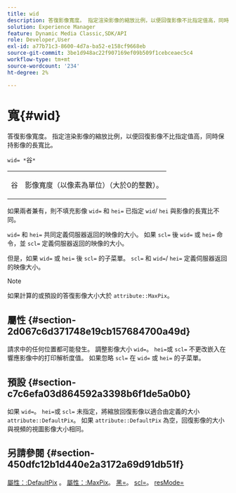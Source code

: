 ```yaml
---
title: wid
description: 答復影像寬度。 指定渲染影像的縮放比例，以便回復影像不比指定值高，同時保持影像的長寬比。
solution: Experience Manager
feature: Dynamic Media Classic,SDK/API
role: Developer,User
exl-id: a77b71c3-8600-4d7a-ba52-e158cf9668eb
source-git-commit: 3be1d948ac22f907169ef09b509f1cebceaec5c4
workflow-type: tm+mt
source-wordcount: '234'
ht-degree: 2%

---
```


# 寬{#wid}

答復影像寬度。 指定渲染影像的縮放比例，以便回復影像不比指定值高，同時保持影像的長寬比。

`wid= *`谷`*`

<table id="simpletable_1C898A7B99114BE986EC5553F6A31E82"> 
 <tr class="strow"> 
  <td class="stentry"> <p><span class="varname"> 谷</span> </p> </td> 
  <td class="stentry"> <p>影像寬度（以像素為單位）（大於0的整數）。 </p></td> 
 </tr> 
</table>

如果兩者兼有，則不填充影像 `wid=` 和 `hei=` 已指定 `wid`/ `hei` 與影像的長寬比不同。

`wid=` 和 `hei=` 共同定義伺服器返回的映像的大小。 如果 `scl=` 後 `wid=` 或 `hei=` 命令，並 `scl=` 定義伺服器返回的映像的大小。

但是，如果 `wid=` 或 `hei=` 後 `scl=` 的子菜單。 `scl=` 和 `wid=`/ `hei=` 定義伺服器返回的映像大小。

>[!NOTE]
>
>如果計算的或預設的答復影像大小大於 `attribute::MaxPix`。

## 屬性 {#section-2d067c6d371748e19cb157684700a49d}

請求中的任何位置都可能發生。 調整影像大小 `wid=`。 `hei=`或 `scl=` 不更改嵌入在響應影像中的打印解析度值。 如果忽略 `scl=` 在 `wid=` 或 `hei=` 的子菜單。

## 預設 {#section-c7c6efa03d864592a3398b6f1de5a0b0}

如果 `wid=`。 `hei=`或 `scl=` 未指定，將縮放回復影像以適合由定義的大小 `attribute::DefaultPix`。 如果 `attribute::DefaultPix` 為空，回復影像的大小與視頻的視圖影像大小相同。

## 另請參閱 {#section-450dfc12b1d440e2a3172a69d91db51f}

[屬性：:DefaultPix](../../../../../ir-api/material-cat/image-rendering-api-ref/c-ir-material-catalog/c-ir-attributes-reference/r-ir-defaultpix.md#reference-102c98f9b5d24d2aaaeb756653fb0e6f) 。 [屬性：:MaxPix](../../../../../ir-api/material-cat/image-rendering-api-ref/c-ir-material-catalog/c-ir-attributes-reference/r-ir-maxpix.md#reference-569f186bbc2840a6bd3cffa8ff3e7657)。 [黑=](../../../../../ir-api/http-protocol/image-rendering-api-ref/c-ir-http-protocol-ref/c-ir-http-protocol-command-reference/r-ir-hei.md#reference-1c08f60365a94417a39867c09cac5478)。 [scl=](../../../../../ir-api/http-protocol/image-rendering-api-ref/c-ir-http-protocol-ref/c-ir-http-protocol-command-reference/r-ir-scl.md#reference-b14b51a6cbe34f0bba42880540592f29)。 [resMode=](../../../../../ir-api/http-protocol/image-rendering-api-ref/c-ir-http-protocol-ref/c-ir-http-protocol-command-reference/r-ir-http-resmode.md#reference-851a5b636f8948cfb11456c9b7dab0d3)
